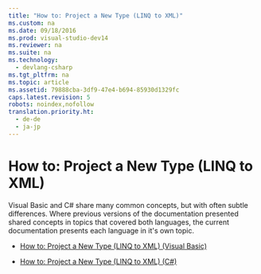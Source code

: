 ```yaml
---
title: "How to: Project a New Type (LINQ to XML)"
ms.custom: na
ms.date: 09/18/2016
ms.prod: visual-studio-dev14
ms.reviewer: na
ms.suite: na
ms.technology: 
  - devlang-csharp
ms.tgt_pltfrm: na
ms.topic: article
ms.assetid: 79888cba-3df9-47e4-b694-85930d1329fc
caps.latest.revision: 5
robots: noindex,nofollow
translation.priority.ht: 
  - de-de
  - ja-jp
---
```

# How to: Project a New Type (LINQ to XML)
Visual Basic and C# share many common concepts, but with often subtle differences. Where previous versions of the documentation presented shared concepts in topics that covered both languages, the current documentation presents each language in it's own topic.  
  
-   [How to: Project a New Type (LINQ to XML) (Visual Basic)](../vs140/How-to--Project-a-New-Type--LINQ-to-XML---Visual-Basic-.md)  
  
-   [How to: Project a New Type (LINQ to XML) (C#)](../vs140/How-to--Project-a-New-Type--LINQ-to-XML---C#-.md)